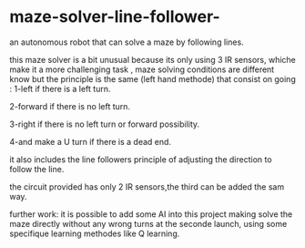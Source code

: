 # maze-solver-line-follower-
an autonomous robot that can solve a maze by following lines.

this maze solver is a bit unusual because its only using 3 IR sensors, whiche make it a more challenging task , maze solving conditions 
are different know but the principle is the same  (left hand methode) that consist on going :
1-left if there is a left turn. 

2-forward if there is no left turn. 

3-right if there is no left turn or forward possibility.

4-and make a U turn if there is a dead end. 

it also includes the line followers principle of adjusting the direction to follow the line.

the circuit provided has only 2 IR sensors,the third can be added the sam way.



further work:
it is possible to add some AI into this project making solve the maze directly without any wrong turns at the seconde launch,
using some specifique learning methodes like Q learning.
